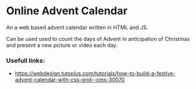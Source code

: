 # Online Advent Calendar
An a web based advent calendar written in HTML and JS. 

Can be used used to count the days of Advent in anticipation of Christmas and present a new picture or video each day.

### Usefull links:
* https://webdesign.tutsplus.com/tutorials/how-to-build-a-festive-advent-calendar-with-css-grid--cms-30070

